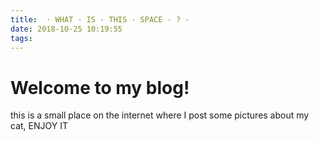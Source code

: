 ```yaml
---
title:  · WHAT · IS · THIS · SPACE · ? · 
date: 2018-10-25 10:19:55
tags:
---
```

<h1>Welcome to my blog!</h1>
<p>this is a small place on the internet where I post some pictures about my cat, ENJOY IT</p>